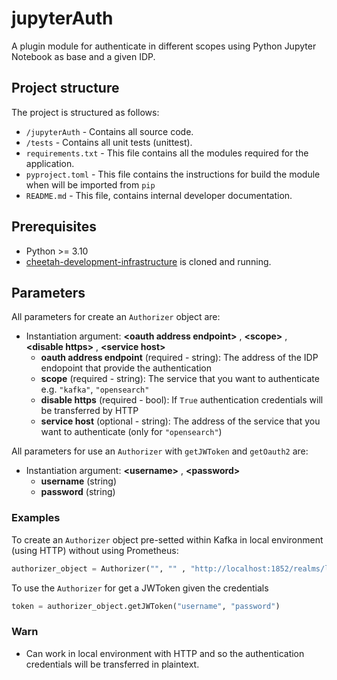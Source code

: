 # jupyterAuth

A plugin module for authenticate in different scopes using Python Jupyter Notebook as base and a given IDP.

## Project structure

The project is structured as follows:
- `/jupyterAuth` - Contains all source code.
- `/tests` - Contains all unit tests (unittest).
- `requirements.txt` - This file contains all the modules required for the application.
- `pyproject.toml` - This file contains the instructions for build the module when will be imported from `pip`
- `README.md` - This file, contains internal developer documentation.

## Prerequisites
- Python >= 3.10
- [cheetah-development-infrastructure](https://github.com/trifork/cheetah-development-infrastructure) is cloned and running.

## Parameters 

All parameters for create an `Authorizer` object are:

- Instantiation argument:  **\<oauth address endpoint\>** , **\<scope\>** , **\<disable https\>** , **\<service host\>** 
  - **oauth address endpoint** (required - string): The address of the IDP endopoint that provide the authentication
  - **scope** (required - string): The service that you want to authenticate e.g. `"kafka"`, `"opensearch"`
  - **disable https** (required - bool): If `True` authentication credentials will be transferred by HTTP
  - **service host** (optional - string): The address of the service that you want to authenticate (only for `"opensearch"`)

All parameters for use an `Authorizer` with `getJWToken` and `getOauth2` are:

- Instantiation argument: **\<username\>** , **\<password\>**
  - **username** (string)
  - **password** (string)

### Examples

To create an `Authorizer` object pre-setted within Kafka in local environment (using HTTP) without using Prometheus:

```python
authorizer_object = Authorizer("", "" , "http://localhost:1852/realms/local-development/protocol/openid-connect/token", "kafka", True)
```

To use the `Authorizer` for get a JWToken given the credentials

```python
token = authorizer_object.getJWToken("username", "password")
```

### Warn

- Can work in local environment with HTTP and so the authentication credentials will be transferred in plaintext.
